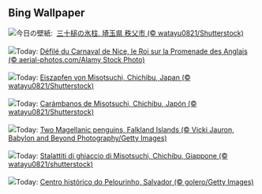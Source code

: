 ## Bing Wallpaper
![](https://www.bing.com/th?id=OHR.Misotsuchi2025_JA-JP3931043311_UHD.jpg&w=1000)今日の壁紙: &nbsp;[三十槌の氷柱, 埼玉県 秩父市 (© watayu0821/Shutterstock)](https://www.bing.com/th?id=OHR.Misotsuchi2025_JA-JP3931043311_UHD.jpg)
<br><br/>
![](https://www.bing.com/th?id=OHR.CarnivalNice_FR-FR8752947591_UHD.jpg&w=1000)Today: [Défilé du Carnaval de Nice, le Roi sur la Promenade des Anglais (© aerial-photos.com/Alamy Stock Photo)](https://www.bing.com/th?id=OHR.CarnivalNice_FR-FR8752947591_UHD.jpg)
<br><br/>
![](https://www.bing.com/th?id=OHR.Misotsuchi2025_DE-DE8865716337_UHD.jpg&w=1000)Today: [Eiszapfen von Misotsuchi, Chichibu, Japan (© watayu0821/Shutterstock)](https://www.bing.com/th?id=OHR.Misotsuchi2025_DE-DE8865716337_UHD.jpg)
<br><br/>
![](https://www.bing.com/th?id=OHR.Misotsuchi2025_ES-ES0046918328_UHD.jpg&w=1000)Today: [Carámbanos de Misotsuchi, Chichibu, Japón (© watayu0821/Shutterstock)](https://www.bing.com/th?id=OHR.Misotsuchi2025_ES-ES0046918328_UHD.jpg)
<br><br/>
![](https://www.bing.com/th?id=OHR.PenguinLove_EN-GB6356684660_UHD.jpg&w=1000)Today: [Two Magellanic penguins, Falkland Islands (© Vicki Jauron, Babylon and Beyond Photography/Getty Images)](https://www.bing.com/th?id=OHR.PenguinLove_EN-GB6356684660_UHD.jpg)
<br><br/>
![](https://www.bing.com/th?id=OHR.Misotsuchi2025_IT-IT7855483347_UHD.jpg&w=1000)Today: [Stalattiti di ghiaccio di Misotsuchi, Chichibu, Giappone (© watayu0821/shutterstock)](https://www.bing.com/th?id=OHR.Misotsuchi2025_IT-IT7855483347_UHD.jpg)
<br><br/>
![](https://www.bing.com/th?id=OHR.PelourinhoSalvador_PT-BR8001944563_UHD.jpg&w=1000)Today: [Centro histórico do Pelourinho, Salvador (© golero/Getty Images)](https://www.bing.com/th?id=OHR.PelourinhoSalvador_PT-BR8001944563_UHD.jpg)
<br><br/>
